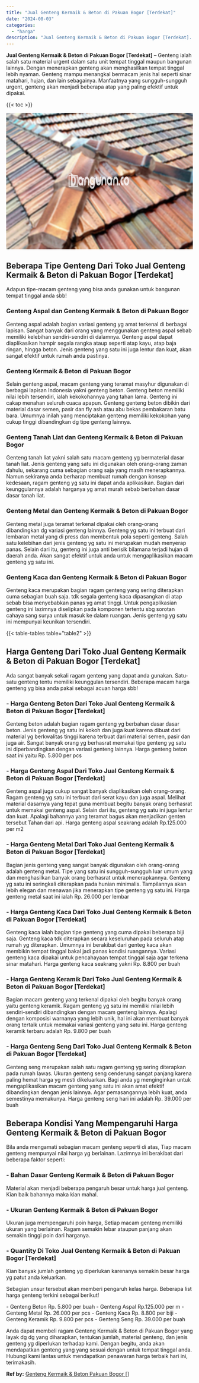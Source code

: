 ```yaml
---
title: "Jual Genteng Kermaik & Beton di Pakuan Bogor [Terdekat]"
date: "2024-08-03"
categories: 
  - "harga"
description: "Jual Genteng Kermaik & Beton di Pakuan Bogor [Terdekat]. Anda dapat membeli ragam Genteng Kermaik & Beton di Pakuan Bogor yang layak dg dg yang diharapkan, t..."
---
```


**Jual Genteng Kermaik & Beton di Pakuan Bogor \[Terdekat\]** – Genteng ialah salah satu material urgent dalam satu unit tempat tinggal maupun bangunan lainnya. Dengan menerapkan genteng akan menghasilkan tempat tinggal lebih nyaman. Genteng mampu menangkal bermacam jenis hal seperti sinar matahari, hujan, dan lain sebagainya. Manfaatnya yang sungguh-sungguh urgent, genteng akan menjadi beberapa atap yang paling efektif untuk dipakai.

{{< toc >}}

![Jual Genteng Kermaik & Beton di Pakuan Bogor [Terdekat]](/images/genteng-minimalis-murah28.png)

## Beberapa Tipe Genteng Dari Toko Jual Genteng Kermaik & Beton di Pakuan Bogor \[Terdekat\]

Adapun tipe-macam genteng yang bisa anda gunakan untuk bangunan tempat tinggal anda sbb!

### Genteng Aspal dan Genteng Kermaik & Beton di Pakuan Bogor

Genteng aspal adalah bagian variasi genteng yg amat terkenal di berbagai lapisan. Sangat banyak dari orang yang menggunakan genteng aspal sebab memiliki kelebihan sendiri-sendiri di dalamnya. Genteng aspal dapat diaplikasikan hampir segala rangka ataup seperti atap kayu, atap baja ringan, hingga beton. Jenis genteng yang satu ini juga lentur dan kuat, akan sangat efektif untuk rumah anda pastinya.

### Genteng Kermaik & Beton di Pakuan Bogor

Selain genteng aspal, macam genteng yang teramat masyhur digunakan di berbagai lapisan Indonesia yakni genteng beton. Genteng beton memiliki nilai lebih tersendiri, ialah kekokohannya yang tahan lama. Genteng ini cakap menahan seluruh cuaca apapun. Genteng genteng beton dibikin dari material dasar semen, pasir dan fly ash atau abu bekas pembakaran batu bara. Umumnya inilah yang menciptakan genteng memiliki kekokohan yang cukup tinggi dibandingkan dg tipe genteng lainnya.

### Genteng Tanah Liat dan Genteng Kermaik & Beton di Pakuan Bogor

Genteng tanah liat yakni salah satu macam genteng yg bermaterial dasar tanah liat. Jenis genteng yang satu ini digunakan oleh orang-orang zaman dahulu, sekarang cuma sebagian orang saja yang masih menerapkannya. Namun sekiranya anda berharap membuat rumah dengan konsep kedesaan, ragam genteng yg satu ini dapat anda aplikasikan. Bagian dari keunggulannya adalah harganya yg amat murah sebab berbahan dasar dasar tanah liat.

### Genteng Metal dan Genteng Kermaik & Beton di Pakuan Bogor

Genteng metal juga teramat terkenal dipakai oleh orang-orang dibandingkan dg variasi genteng lainnya. Genteng yg satu ini terbuat dari lembaran metal yang di press dan membentuk pola seperti genteng. Salah satu kelebihan dari jenis genteng yg satu ini merupakan mudah menyerap panas. Selain dari itu, genteng ini juga anti berisik bilamana terjadi hujan di daerah anda. Akan sangat efektif untuk anda untuk mengaplikasikan macam genteng yg satu ini.

### Genteng Kaca dan Genteng Kermaik & Beton di Pakuan Bogor

Genteng kaca merupakan bagian ragam genteng yang sering diterapkan cuma sebagian buah saja. tdk segala genteng kaca dipasangkan di atap sebab bisa menyebabkan panas yg amat tinggi. Untuk pengaplikasian genteng ini lazimnya diselipkan pada komponen tertentu sbg sorotan cahaya sang surya untuk masuk ke dalam ruangan. Jenis genteng yg satu ini mempunyai keunikan tersendiri.

{{< table-tables table="table2" >}}

## Harga Genteng Dari Toko Jual Genteng Kermaik & Beton di Pakuan Bogor \[Terdekat\]

Ada sangat banyak sekali ragam genteng yang dapat anda gunakan. Satu-satu genteng tentu memiliki keunggulan tersendiri. Beberapa macam harga genteng yg bisa anda pakai sebagai acuan harga sbb!

### \- Harga Genteng Beton Dari Toko Jual Genteng Kermaik & Beton di Pakuan Bogor \[Terdekat\]

Genteng beton adalah bagian ragam genteng yg berbahan dasar dasar beton. Jenis genteng yg satu ini kokoh dan juga kuat karena dibuat dari material yg berkwalitas tinggi karena terbuat dari material semen, pasir dan juga air. Sangat banyak orang yg berhasrat memakai tipe genteng yg satu ini diperbandingkan dengan variasi genteng lainnya. Harga genteng beton saat ini yaitu Rp. 5.800 per pcs

### \- Harga Genteng Aspal Dari Toko Jual Genteng Kermaik & Beton di Pakuan Bogor \[Terdekat\]

Genteng aspal juga cukup sangat banyak diaplikasikan oleh orang-orang. Ragam genteng yg satu ini terbuat dari serat kayu dan juga aspal. Melihat material dasarnya yang tepat guna membuat begitu banyak orang berhasrat untuk memakai genteng aspal. Selain dari itu, genteng yg satu ini juga lentur dan kuat. Apalagi bahannya yang teramat bagus akan menjadikan genten tersebut Tahan dari api. Harga genteng aspal seakrang adalah Rp.125.000 per m2

### \- Harga Genteng Metal Dari Toko Jual Genteng Kermaik & Beton di Pakuan Bogor \[Terdekat\]

Bagian jenis genteng yang sangat banyak digunakan oleh orang-orang adalah genteng metal. Tipe yang satu ini sungguh-sungguh luar umum yang dan menghasilkan banyak orang berhasrat untuk menerapkannya. Genteng yg satu ini seringkali diterapkan pada hunian minimalis. Tampilannya akan lebih elegan dan menawan jika menerapkan tipe genteng yg satu ini. Harga genteng metal saat ini ialah Rp. 26.000 per lembar

### \- Harga Genteng Kaca Dari Toko Jual Genteng Kermaik & Beton di Pakuan Bogor \[Terdekat\]

Genteng kaca ialah bagian tipe genteng yang cuma dipakai beberapa biji saja. Genteng kaca tdk diterapkan secara keseluruhan pada seluruh atap rumah yg diterapkan. Umumnya ini berakibat dari genteg kaca akan membikin tempat tinggal bakal jadi panas kondisi ruangannya. Variasi genteng kaca dipakai untuk pencahayaan tempat tinggal saja agar terkena sinar matahari. Harga genteng kaca seakrang yakni Rp. 8.800 per buah

### \- Harga Genteng Keramik Dari Toko Jual Genteng Kermaik & Beton di Pakuan Bogor \[Terdekat\]

Bagian macam genteng yang terkenal dipakai oleh begitu banyak orang yaitu genteng keramik. Ragam genteng yg satu ini memiliki nilai lebih sendiri-sendiri dibandingkan dengan macam genteng lainnya. Apalagi dengan komposisi warnanya yang lebih unik, hal ini akan membuat banyak orang tertaik untuk memakai variasi genteng yang satu ini. Harga genteng keramik terbaru adalah Rp. 9.800 per buah

### \- Harga Genteng Seng Dari Toko Jual Genteng Kermaik & Beton di Pakuan Bogor \[Terdekat\]

Genteng seng merupakan salah satu ragam genteng yg sering diterapkan pada rumah lawas. Ukuran genteng seng cenderung sangat panjang karena paling hemat harga yg mesti dikeluarkan. Bagi anda yg menginginkan untuk mengaplikasikan macam genteng yang satu ini akan amat efektif dibandingkan dengan jenis lainnya. Agar pemasangannya lebih kuat, anda semestinya memakunya. Harga genteng seng hari ini adalah Rp. 39.000 per buah

## Beberapa Kondisi Yang Mempengaruhi Harga Genteng Kermaik & Beton di Pakuan Bogor

Bila anda mengamati sebagian macam genteng seperti di atas, Tiap macam genteng mempunyai nilai harga yg berlainan. Lazimnya ini berakibat dari beberapa faktor seperti:

### \- Bahan Dasar Genteng Kermaik & Beton di Pakuan Bogor

Material akan menjadi beberapa pengaruh besar untuk harga jual genteng. Kian baik bahannya maka kian mahal.

### \- Ukuran Genteng Kermaik & Beton di Pakuan Bogor

Ukuran juga mempengaruhi poin harga, Setiap macam genteng memiliki ukuran yang berlainan. Ragam semakin lebar ataupun panjang akan semakin tinggi poin dari harganya.

### \- Quantity Di Toko Jual Genteng Kermaik & Beton di Pakuan Bogor \[Terdekat\]

Kian banyak jumlah genteng yg diperlukan karenanya semakin besar harga yg patut anda keluarkan.

Sebagian unsur tersebut akan memberi pengaruh kelas harga. Beberapa list harga genteng terkini sebagai berikut!

\- Genteng Beton Rp. 5.800 per buah - Genteng Aspal Rp.125.000 per m - Genteng Metal Rp. 26.000 per pcs - Genteng Kaca Rp. 8.800 per biji - Genteng Keramik Rp. 9.800 per pcs - Genteng Seng Rp. 39.000 per buah

Anda dapat membeli ragam Genteng Kermaik & Beton di Pakuan Bogor yang layak dg dg yang diharapkan, tentukan jumlah, material genteng, dan jenis genteng yg diperlukan terhadap kami. Dengan begitu, anda akan mendapatkan genteng yang yang sesuai dengan untuk tempat tinggal anda. Hubungi kami lantas untuk mendapatkan penawaran harga terbaik hari ini, terimakasih.

**Ref by:**  [Genteng Kermaik & Beton  Pakuan Bogor []](https://id.wikipedia.org/wiki/Genteng)
